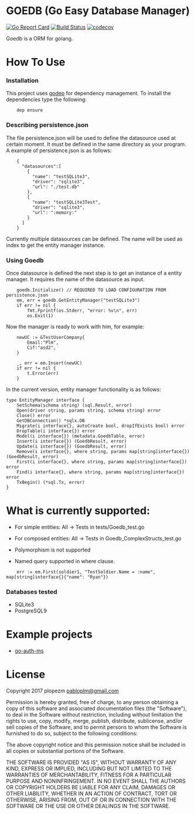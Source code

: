 # GOEDB (Go Easy Database Manager)
[![Go Report Card](https://goreportcard.com/badge/github.com/plopezm/goedb)](https://goreportcard.com/report/github.com/plopezm/goedb) [![Build Status](https://travis-ci.org/plopezm/goedb.svg)](https://travis-ci.org/plopezm/goedb) [![codecov](https://codecov.io/gh/plopezm/goedb/branch/master/graph/badge.svg)](https://codecov.io/gh/plopezm/goedb)

Goedb is a ORM for golang.


# How To Use

### Installation

This project uses [godep](https://github.com/golang/dep) for dependency management. To install the dependencies type the following:

```
    dep ensure
```

### Describing persistence.json

The file persistence.json will be used to define the datasource used at certain moment. It must be defined in the same directory as your program. A example of persistence.json is as follows:
```
    {
      "datasources":[
        {
          "name": "testSQLite3",
          "driver": "sqlite3",
          "url": "./test.db"
        },
        {
          "name": "testSQLite3Test",
          "driver": "sqlite3",
          "url": ":memory:"
        }
      ]
    }
```

Currently multiple datasources can be defined. The name will be used as index to get the entity manager instance.

### Using Goedb

Once datasource is defined the next step is to get an instance of a entity manager. It requires the name of the datasource as input.

```
	goedb.Initialize() // REQUIRED TO LOAD CONFIGURATION FROM persistence.json
	em, err = goedb.GetEntityManager("testSQLite3")
	if err != nil {
        fmt.Fprintf(os.Stderr, "error: %v\n", err)
        os.Exit(1)
```

Now the manager is ready to work with him, for example:

```
	newUC := &TestUserCompany{
		Email:"Plm",
		Cif:"asd2",
	}

	_, err = em.Insert(newUC)
	if err != nil {
		t.Error(err)
	}
```

In the current version, entity manager functionality is as follows:

```
type EntityManager interface {
    SetSchema(schema string) (sql.Result, error)
    Open(driver string, params string, schema string) error
    Close() error
    GetDBConnection() *sqlx.DB
    Migrate(i interface{}, autoCreate bool, dropIfExists bool) error
    DropTable(i interface{}) error
    Model(i interface{}) (metadata.GoedbTable, error)
    Insert(i interface{}) (GoedbResult, error)
    Update(i interface{}) (GoedbResult, error)
    Remove(i interface{}, where string, params map[string]interface{}) (GoedbResult, error)
    First(i interface{}, where string, params map[string]interface{}) error
    Find(i interface{}, where string, params map[string]interface{}) error
    TxBegin() (*sql.Tx, error)
}
```

# What is currently supported:

- For simple entities: All -> Tests in tests/Goedb_test.go
- For composed entities: All -> Tests in Goedb_ComplexStructs_test.go


- Polymorphism is not supported
- Named query supported in where clause. 
```
	err := em.First(soldier1, "TestSoldier.Name = :name", map[string]interface{}{"name": "Ryan"})
```

### Databases tested

- SQLite3
- PostgreSQL9

# Example projects

- [go-auth-ms](https://github.com/plopezm/go-auth-ms) 

# License

Copyright 2017 plopezm <pabloplm@gmail.com>

Permission is hereby granted, free of charge, to any person obtaining a copy of this software and associated documentation files (the "Software"), to deal in the Software without restriction, including without limitation the rights to use, copy, modify, merge, publish, distribute, sublicense, and/or sell copies of the Software, and to permit persons to whom the Software is furnished to do so, subject to the following conditions:

The above copyright notice and this permission notice shall be included in all copies or substantial portions of the Software.

THE SOFTWARE IS PROVIDED "AS IS", WITHOUT WARRANTY OF ANY KIND, EXPRESS OR IMPLIED, INCLUDING BUT NOT LIMITED TO THE WARRANTIES OF MERCHANTABILITY, FITNESS FOR A PARTICULAR PURPOSE AND NONINFRINGEMENT. IN NO EVENT SHALL THE AUTHORS OR COPYRIGHT HOLDERS BE LIABLE FOR ANY CLAIM, DAMAGES OR OTHER LIABILITY, WHETHER IN AN ACTION OF CONTRACT, TORT OR OTHERWISE, ARISING FROM, OUT OF OR IN CONNECTION WITH THE SOFTWARE OR THE USE OR OTHER DEALINGS IN THE SOFTWARE.
